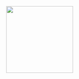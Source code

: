 <img height="180em" src="[https://github-readme-stats.vercel.app/api?username=Gapur&show_icons=true&hide_border=true&&count_private=true&include_all_commits=true](https://github-readme-stats.vercel.app/api?IWantSome314=Gapur&show_icons=true&hide_border=true&&count_private=true&include_all_commits=true)" />
